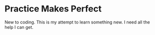 Practice Makes Perfect
============
New to coding. This is my attempt to learn something new. I need all the help I can get.
